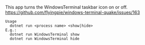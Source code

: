 This app turns the WindowsTerminal taskbar icon on or off.
https://github.com/flyingpie/windows-terminal-quake/issues/163

```shell
Usage
  dotnet run <process name> <show|hide>
E.g.:
  dotnet run WindowsTerminal show
  dotnet run WindowsTerminal hide
```
